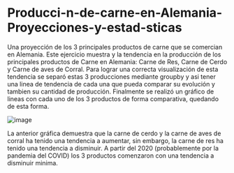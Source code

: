 # Producci-n-de-carne-en-Alemania-Proyecciones-y-estad-sticas
Una proyección de los 3 principales productos de carne que se comercian en Alemania.
Este ejercicio muestra y la tendencia en la producción de los principales productos de Carne en Alemania: Carne de Res, Carne de Cerdo y Carne de aves de Corral.
Para lograr una correcta visualización de esta tendencia se separó estas 3 producciones mediante groupby y asi tener una linea de tendencia de cada una que pueda comparar su evolución y tambien su cantidad de producción.
Finalmente se realizó un gráfico de lineas con cada uno de los 3 productos de forma comparativa, quedando de esta forma.

![image](https://github.com/gagarma/Producci-n-de-carne-en-Alemania-Proyecciones-y-estad-sticas/assets/152102961/4047330c-4ce0-4785-8b34-3ae5b3825e6d)

La anterior gráfica demuestra que la carne de cerdo y la carne de aves de corral ha tenido una tendencia a aumentar, sin embargo, la carne de res ha tenido una tendencia a disminuir. A partir del 2020 (probablemente por la pandemia del COVID) los 3 productos comenzaron con una tendencia a disminuir minima.
